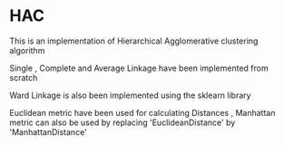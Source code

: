 # HAC
This is an implementation of Hierarchical Agglomerative clustering algorithm

Single , Complete and Average Linkage have been implemented from scratch 

Ward Linkage is also been  implemented using the sklearn library 

Euclidean metric have been used for calculating Distances , Manhattan metric can also be used by replacing
'EuclideanDistance' by 'ManhattanDistance'
